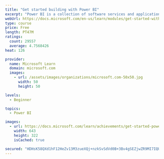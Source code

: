 ```yaml
---
title: "Get started building with Power BI"
excerpt: "Power BI is a collection of software services and applications that let you connect to all sorts of data sources and create compelling visuals and reports. You can benefit from receiving those reports, or you can share them with others inside or outside your organization. Learn the basics of Power BI, how its services and applications work together, and how they can be used to create or experience compelling visuals and analytics based on your data."
webUrl: https://docs.microsoft.com/en-us/learn/modules/get-started-with-power-bi/
type: course
price: Free
length: PT47M
ratings:
  count: 29557
  average: 4.7568426
heat: 126

provider:
  name: Microsoft Learn
  domain: microsoft.com
  images:
    - url: /assets/images/organizations/microsoft.com-50x50.jpg
      width: 50
      height: 50

levels:
  - Beginner

topics:
  - Power BI

images:
  - url: https://docs.microsoft.com/learn/achievements/get-started-power-bi-social.png
    width: 643
    height: 322
    isCached: true

secured: "HDHsK58QXd1hF12HeZv13M3zueXQj+nzkSvSdVd0B+3Bv4gSEZjwZR9MI7IQU7cgane0Av7IS2N3+jE1Zk74TggijwI2ZB6rK0PfGXhJJiOfeQKv8MS+bZtnrTB24GpIwp7DoUxQ/XxVp+wEzVRffMRzR74jyRvRHwbZNtbgILUBlKvRMMBqlk1v74QlKcQO4Jte76M1XrpWJ0HVwhkFpLsOKDK5Un0+d+xKAjcLC1OC8o6j12dZ18Op4HttNrpwzhHOsBj5V9PGqYHxzPhUSvnmdLikdGL7laj9/htVnfkAFf0gvHJiUFuEdqkPFjJY2PLi7VWuf+lRqTdQFJT7oLHt7TPX2wnFMZmsoW9d+3CSYrV19Bi8CXoImpoYhcM1l/8S4acGQpTUfuYhgInEyIor9esDaNredzEWqBd7TtuU13+BYCHvX8IVJwVRkC4n;uGSW80oVGUAZddMhDiqjKA=="
---
```


